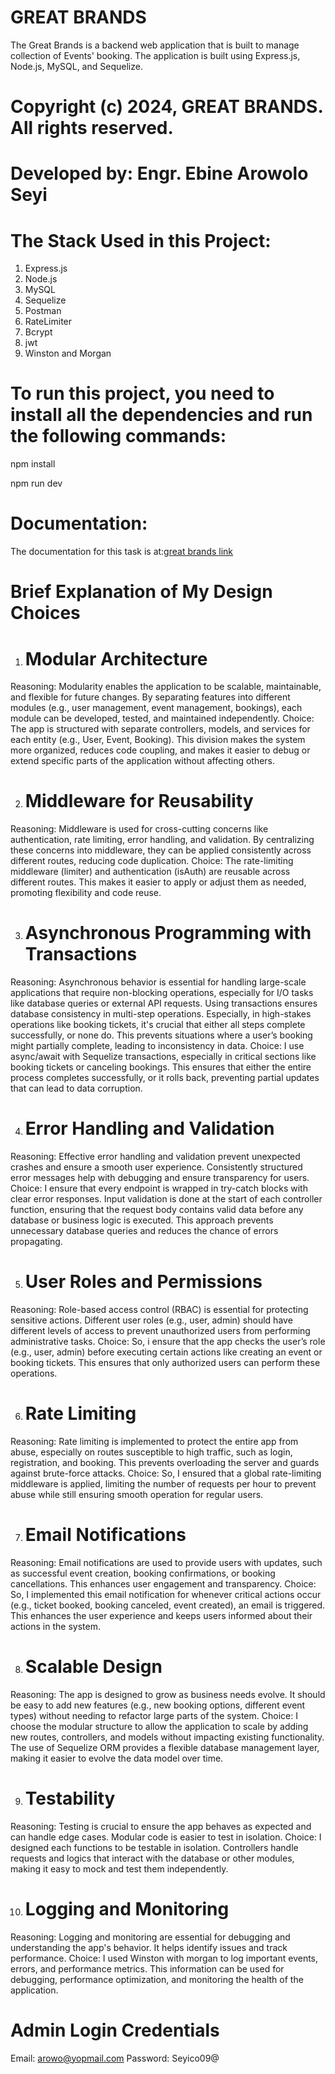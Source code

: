 # GREAT BRANDS

The Great Brands is a backend web application that is built to manage collection of Events' booking. The application is built using Express.js, Node.js, MySQL, and Sequelize.

# Copyright (c) 2024, GREAT BRANDS. All rights reserved.

# Developed by: Engr. Ebine Arowolo Seyi

# The Stack Used in this Project:

1. Express.js
2. Node.js
3. MySQL
4. Sequelize
5. Postman
6. RateLimiter
7. Bcrypt
8. jwt
9. Winston and Morgan

# To run this project, you need to install all the dependencies and run the following commands:

npm install

npm run dev

# Documentation:

The documentation for this task is at:[great brands link](https://documenter.getpostman.com/view/18447128/2sAXxMfZ1c)


# Brief Explanation of My Design Choices

1. # Modular Architecture
Reasoning: Modularity enables the application to be scalable, maintainable, and flexible for future changes. By separating features into different modules (e.g., user management, event management, bookings), each module can be developed, tested, and maintained independently.
Choice: The app is structured with separate controllers, models, and services for each entity (e.g., User, Event, Booking). This division makes the system more organized, reduces code coupling, and makes it easier to debug or extend specific parts of the application without affecting others.

2. # Middleware for Reusability
Reasoning: Middleware is used for cross-cutting concerns like authentication, rate limiting, error handling, and validation. By centralizing these concerns into middleware, they can be applied consistently across different routes, reducing code duplication.
Choice: The rate-limiting middleware (limiter) and authentication (isAuth) are reusable across different routes. This makes it easier to apply or adjust them as needed, promoting flexibility and code reuse.

3. # Asynchronous Programming with Transactions
Reasoning: Asynchronous behavior is essential for handling large-scale applications that require non-blocking operations, especially for I/O tasks like database queries or external API requests. Using transactions ensures database consistency in multi-step operations. Especially, in high-stakes operations like booking tickets, it's crucial that either all steps complete successfully, or none do. This prevents situations where a user’s booking might partially complete, leading to inconsistency in data.
Choice: I use async/await with Sequelize transactions, especially in critical sections like booking tickets or canceling bookings. This ensures that either the entire process completes successfully, or it rolls back, preventing partial updates that can lead to data corruption.

4. # Error Handling and Validation
Reasoning: Effective error handling and validation prevent unexpected crashes and ensure a smooth user experience. Consistently structured error messages help with debugging and ensure transparency for users.
Choice: I ensure that every endpoint is wrapped in try-catch blocks with clear error responses. Input validation is done at the start of each controller function, ensuring that the request body contains valid data before any database or business logic is executed. This approach prevents unnecessary database queries and reduces the chance of errors propagating.

5. # User Roles and Permissions
Reasoning: Role-based access control (RBAC) is essential for protecting sensitive actions. Different user roles (e.g., user, admin) should have different levels of access to prevent unauthorized users from performing administrative tasks.
Choice: So, i ensure that the app checks the user’s role (e.g., user, admin) before executing certain actions like creating an event or booking tickets. This ensures that only authorized users can perform these operations.

6. # Rate Limiting
Reasoning: Rate limiting is implemented to protect the entire app from abuse, especially on routes susceptible to high traffic, such as login, registration, and booking. This prevents overloading the server and guards against brute-force attacks.
Choice: So, I ensured that a global rate-limiting middleware is applied, limiting the number of requests per hour to prevent abuse while still ensuring smooth operation for regular users.

7. # Email Notifications
Reasoning: Email notifications are used to provide users with updates, such as successful event creation, booking confirmations, or booking cancellations. This enhances user engagement and transparency.
Choice: So, I implemented this email notification for whenever critical actions occur (e.g., ticket booked, booking canceled, event created), an email is triggered. This enhances the user experience and keeps users informed about their actions in the system.

8. # Scalable Design
Reasoning: The app is designed to grow as business needs evolve. It should be easy to add new features (e.g., new booking options, different event types) without needing to refactor large parts of the system.
Choice: I choose the modular structure to allow the application to scale by adding new routes, controllers, and models without impacting existing functionality. The use of Sequelize ORM provides a flexible database management layer, making it easier to evolve the data model over time.

9. # Testability
Reasoning: Testing is crucial to ensure the app behaves as expected and can handle edge cases. Modular code is easier to test in isolation.
Choice: I designed each functions to be testable in isolation. Controllers handle requests and logics that interact with the database or other modules, making it easy to mock and test them independently.

10. # Logging and Monitoring
Reasoning: Logging and monitoring are essential for debugging and understanding the app's behavior. It helps identify issues and track performance.
Choice: I used Winston with morgan to log important events, errors, and performance metrics. This information can be used for debugging, performance optimization, and monitoring the health of the application.


# Admin Login Credentials
Email: arowo@yopmail.com
Password: Seyico09@